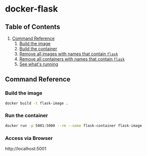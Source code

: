 # docker-flask

<!-- omit in toc -->
## Table of Contents

1. [Command Reference](#command-reference)
   1. [Build the image](#build-the-image)
   1. [Build the container](#build-the-container)
   1. [Remove all images with names that contain `flask`](#remove-all-images-with-names-that-contain-flask)
   1. [Remove all containers with names that contain `flask`](#remove-all-containers-with-names-that-contain-flask)
   1. [See what's running](#see-whats-running)

## Command Reference

### Build the image

```bash
docker build -t flask-image .
```

### Run the container

```bash
docker run -p 5001:5000 --rm --name flask-container flask-image
```

### Access via Browser

http://localhost:5001
